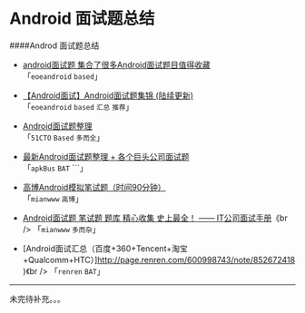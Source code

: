 Android 面试题总结
=============


####Androd 面试题总结
- [android面试题 集合了很多Android面试题目值得收藏](http://www.eoeandroid.com/forum.php?mod=viewthread&tid=179946) <br />
「``eoeandroid`` ``based``」

- [【Android面试】Android面试题集锦 (陆续更新)](http://www.eoeandroid.com/thread-73665-1-1.html) <br />
「``eoeandroid`` ``based`` ``汇总`` ``推荐``」

- [Android面试题整理](http://haiyuanxi.blog.51cto.com/4230602/992565) <br />
「``51CTO`` ``Based`` ``多而全``」

- [最新Android面试题整理 + 各个巨头公司面试题](http://www.apkbus.com/blog-88452-52994.html) <br />
「``apkBus`` ``BAT`` ```」

- [高博Android模拟笔试题（时间90分钟）](http://www.mianwww.com/html/2014/03/20125.html) <br />
「``mianwww`` ``高博``」

- [Android面试题 笔试题 题库 精心收集 史上最全！ —— IT公司面试手册](http://www.mianwww.com/html/category/it-interview/android)《br />
「``mianwww`` ``多而杂``」

- [Android面试汇总（百度+360+Tencent+淘宝+Qualcomm+HTC）]http://page.renren.com/600998743/note/852672418)《br />
「``renren`` ``BAT``」

---
未完待补充。。。
